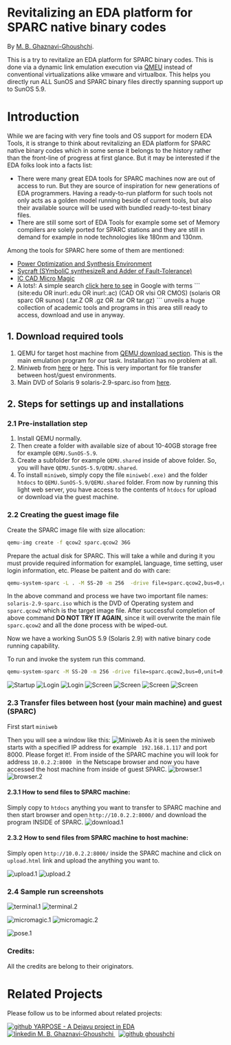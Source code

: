 # Revitalizing an EDA platform for SPARC native binary codes

By [M. B. Ghaznavi-Ghoushchi](https://github.com/ghoushchi).

This is a try to revitalize an EDA platform for SPARC binary codes. This is done via a dynamic link emulation execution via [QMEU](https://www.qemu.org/) instead of conventional virtualizations alike vmware and virtualbox. This helps you directly run ALL SunOS and SPARC binary files directly spanning support up to SunOS 5.9.

# Introduction
While we are facing with very fine tools and OS support for modern EDA Tools, it is strange to think about revitalizing an EDA platform for SPARC native binary codes which in some sense it belongs to the history rather than the front-line of progress at first glance. But it may be interested if the EDA folks look into a facts list:

* There were many great EDA tools for SPARC machines now are out of access to run. But they are source of inspiration for new generations of EDA programmers. Having a ready-to-run platform for such tools not only acts as a golden model running beside of current tools, but also their available source will be used with bundled ready-to-test binary files.
* There are still some sort of EDA Tools for example some set of Memory compilers are solely ported for SPARC stations and they are still in demand for example in node technologies like 180nm and 130nm.

Among the tools for SPARC here some of them are mentioned:
* [Power Optimization and Synthesis Environment](https://mpedram.com/~pose/) 
* [Sycraft (SYmboliC synthesizeR and Adder of Fault-Tolerance)](http://www.cse.msu.edu/~sandeep/sycraft/)
* [IC CAD Micro Magic](https://sourceforge.net/projects/mmi-pd/support)
* A lots!: A simple search [click here to see](https://www.google.com/search?q=(site%3Aedu+OR+inurl%3A.edu+OR+inurl%3A.ac)+(CAD+OR+vlsi+OR+CMOS)+(solaris+OR+sparc+OR+sunos)+(.tar.Z+OR+.gz+OR+.tar+OR+tar.gz)) in Google with terms ```  (site:edu OR inurl:.edu OR inurl:.ac) (CAD OR vlsi OR CMOS) (solaris OR sparc OR sunos) (.tar.Z OR .gz OR .tar OR tar.gz)  ``` unveils a huge collection of academic tools and programs in this area still ready to access, download and use in anyway.

## 1. Download required tools
1. QEMU for target host machine from [QEMU download section](https://www.qemu.org/download/). This is the main emulation program for our task. Installation has no problem at all.
2. Miniweb from [here](https://github.com/avih/miniweb) or [here](https://sourceforge.net/projects/miniweb/). This is very important for file transfer between host/guest environments. 
3. Main DVD of Solaris 9 solaris-2.9-sparc.iso from [here](http://www.w6rz.net/solaris-2.9-sparc.iso).


## 2. Steps for settings up and installations 
### 2.1 Pre-installation step

1. Install QEMU normally.
2.  Then create a folder with available size of about 10-40GB storage free for example ```QEMU.SunOS-5.9```. 
3. Create a subfolder for example ```QEMU.shared``` inside of above folder. So, you will have  ```QEMU.SunOS-5.9/QEMU.shared```.
3. To install ```miniweb```, simply copy the file ```miniweb(.exe)``` and the folder ```htdocs``` to ```QEMU.SunOS-5.9/QEMU.shared``` folder. From now by running this light web server, you have access to the contents of ```htdocs``` for upload or download via the guest machine. 


### 2.2 Creating the guest image file
Create the SPARC image file with size allocation:
```bash
qemu-img create -f qcow2 sparc.qcow2 36G
```
Prepare the actual disk for SPARC. This will take a while and during it you must provide required information for exampleL language, time setting, user login information, etc. Please be paitent and do with care:

```bash
qemu-system-sparc -L . -M SS-20 -m 256  -drive file=sparc.qcow2,bus=0,unit=0,media=disk -drive file=solaris-2.9-sparc.iso,bus=0,unit=2,media=cdrom,readonly=on
```
In the above command and process we have two important file names: ``` solaris-2.9-sparc.iso``` which is the DVD of Operating system and ```sparc.qcow2``` which is the target image file. After successful completion of above command **DO NOT TRY IT AGAIN**, since it will overwrite the main file ```sparc.qcow2``` and all the done process with be wiped-out.

Now we have a working SunOS 5.9 (Solaris 2.9) with native binary code running capability.

To run and invoke the system run this command.
```bash
qemu-system-sparc -M SS-20 -m 256 -drive file=sparc.qcow2,bus=0,unit=0,media=disk
```
![Startup](media/startup.png)
![Login](media/login.1.png)
![Login](media/login.2.png)
![Screen](media/screen.1.png)
![Screen](media/screen.2.png)
![Screen](media/screen.3.png)
![Screen](media/screen.4.png)

### 2.3 Transfer files between host (your main machine) and guest (SPARC)
First start ``` miniweb ```

Then you will see a window like this:
![Miniweb](media/miniweb.png)
As it is seen the miniweb starts with a specified IP address for example ``` 192.168.1.117``` and port 8000. Please forget it!. From inside of the SPARC machine you will look for address ```10.0.2.2:8000 ``` in the Netscape browser and now you have accessed the host machine from inside of guest SPARC.
![browser.1](media/browser.1.png)
![browser.2](media/browser.2.png)

#### 2.3.1 How to send files to SPARC machine:
Simply copy to ```htdocs``` anything you want to transfer to SPARC machine and then start browser and open ```http://10.0.2.2:8000/``` and download the program INSIDE of SPARC.
![download.1](media/download.1.png)

#### 2.3.2 How to send files from SPARC machine to host machine:
Simply open ```http://10.0.2.2:8000/``` inside the SPARC machine and click on ```upload.html``` link and upload the anything you want to.

![upload.1](media/upload.1.png)
![upload.2](media/upload.2.png)

### 2.4 Sample run screenshots

![terminal.1](media/terminal.1.png)
![terminal.2](media/terminal.2.png)

![micromagic.1](media/micromagic.1.png)
![micromagic.2](media/micromagic.2.png)

![pose.1](media/pose.1.png)




### Credits:
All the credits are belong to their originators.

# Related Projects
Please follow us to be informed about related projects:


<p>
<a href="https://github.com/yarpose" rel="nofollow noreferrer">
    <img src="media/GH.png" alt="github"> YARPOSE - A Dejavu project in EDA
  </a><br>
  <a href="https://www.linkedin.com/in/ghaznavi-ghoushchi" rel="nofollow noreferrer">
    <img src="media/LI.png" alt="linkedin"> M. B. Ghaznavi-Ghoushchi
  </a> &nbsp; 
  <a href="https://github.com/ghoushchi" rel="nofollow noreferrer">
    <img src="media/GH.png" alt="github"> ghoushchi
  </a>
</p>







